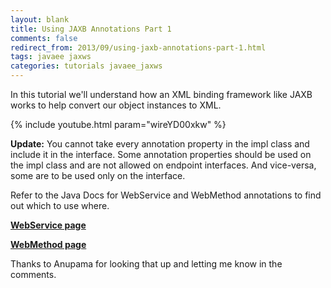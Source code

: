 ```yaml
---           
layout: blank
title: Using JAXB Annotations Part 1
comments: false
redirect_from: 2013/09/using-jaxb-annotations-part-1.html
tags: javaee jaxws
categories: tutorials javaee_jaxws
---
```


In this tutorial we'll understand how an XML binding framework like JAXB works to help convert our object instances to XML. 

{% include youtube.html param="wireYD00xkw" %}

**Update:** You cannot take every annotation property in the impl class and include it in the interface. Some annotation properties should be used on the impl class and are not allowed on endpoint interfaces. And vice-versa, some are to be used only on the interface.

Refer to the Java Docs for WebService and WebMethod annotations to find out which to use where.

<a href="http://docs.oracle.com/javase/7/docs/api/javax/jws/WebService.html"> <b> WebService page </b> </a> 

<a href="http://docs.oracle.com/javase/7/docs/api/javax/jws/WebMethod.html"> <b> WebMethod page </b> </a> 

Thanks to Anupama for looking that up and letting me know in the comments.